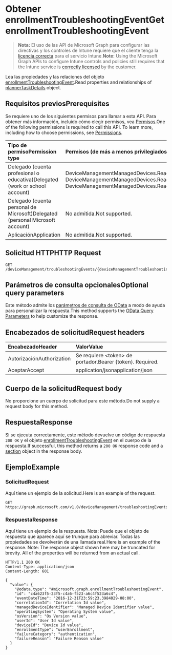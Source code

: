 # <a name="get-enrollmenttroubleshootingevent"></a><span data-ttu-id="8b4a7-101">Obtener enrollmentTroubleshootingEvent</span><span class="sxs-lookup"><span data-stu-id="8b4a7-101">Get enrollmentTroubleshootingEvent</span></span>

> <span data-ttu-id="8b4a7-102">**Nota:** El uso de las API de Microsoft Graph para configurar las directivas y los controles de Intune requiere que el cliente tenga la [licencia correcta](https://go.microsoft.com/fwlink/?linkid=839381) para el servicio Intune.</span><span class="sxs-lookup"><span data-stu-id="8b4a7-102">**Note:** Using the Microsoft Graph APIs to configure Intune controls and policies still requires that the Intune service is [correctly licensed](https://go.microsoft.com/fwlink/?linkid=839381) by the customer.</span></span>

<span data-ttu-id="8b4a7-103">Lea las propiedades y las relaciones del objeto [enrollmentTroubleshootingEvent](../resources/intune_troubleshooting_enrollmenttroubleshootingevent.md).</span><span class="sxs-lookup"><span data-stu-id="8b4a7-103">Read properties and relationships of [plannerTaskDetails](../resources/intune_troubleshooting_enrollmenttroubleshootingevent.md) object.</span></span>
## <a name="prerequisites"></a><span data-ttu-id="8b4a7-104">Requisitos previos</span><span class="sxs-lookup"><span data-stu-id="8b4a7-104">Prerequisites</span></span>
<span data-ttu-id="8b4a7-p101">Se requiere uno de los siguientes permisos para llamar a esta API. Para obtener más información, incluido cómo elegir permisos, vea [Permisos](../../../concepts/permissions_reference.md).</span><span class="sxs-lookup"><span data-stu-id="8b4a7-p101">One of the following permissions is required to call this API. To learn more, including how to choose permissions, see [Permissions](../../../concepts/permissions_reference.md).</span></span>

|<span data-ttu-id="8b4a7-107">Tipo de permiso</span><span class="sxs-lookup"><span data-stu-id="8b4a7-107">Permission type</span></span>|<span data-ttu-id="8b4a7-108">Permisos (de más a menos privilegiados)</span><span class="sxs-lookup"><span data-stu-id="8b4a7-108">Permissions (from least to most privileged)</span></span>|
|:---|:---|
|<span data-ttu-id="8b4a7-109">Delegado (cuenta profesional o educativa)</span><span class="sxs-lookup"><span data-stu-id="8b4a7-109">Delegated (work or school account)</span></span>|<span data-ttu-id="8b4a7-110">DeviceManagementManagedDevices.ReadWrite.All, DeviceManagementManagedDevices.Read.All</span><span class="sxs-lookup"><span data-stu-id="8b4a7-110">DeviceManagementManagedDevices.ReadWrite.All, DeviceManagementManagedDevices.Read.All</span></span>|
|<span data-ttu-id="8b4a7-111">Delegado (cuenta personal de Microsoft)</span><span class="sxs-lookup"><span data-stu-id="8b4a7-111">Delegated (personal Microsoft account)</span></span>|<span data-ttu-id="8b4a7-112">No admitida.</span><span class="sxs-lookup"><span data-stu-id="8b4a7-112">Not supported.</span></span>|
|<span data-ttu-id="8b4a7-113">Aplicación</span><span class="sxs-lookup"><span data-stu-id="8b4a7-113">Application</span></span>|<span data-ttu-id="8b4a7-114">No admitida.</span><span class="sxs-lookup"><span data-stu-id="8b4a7-114">Not supported.</span></span>|

## <a name="http-request"></a><span data-ttu-id="8b4a7-115">Solicitud HTTP</span><span class="sxs-lookup"><span data-stu-id="8b4a7-115">HTTP Request</span></span>
<!-- {
  "blockType": "ignored"
}
-->
``` http
GET /deviceManagement/troubleshootingEvents/{deviceManagementTroubleshootingEventId}
```

## <a name="optional-query-parameters"></a><span data-ttu-id="8b4a7-116">Parámetros de consulta opcionales</span><span class="sxs-lookup"><span data-stu-id="8b4a7-116">Optional query parameters</span></span>
<span data-ttu-id="8b4a7-117">Este método admite los [parámetros de consulta de OData](https://developer.microsoft.com/es-ES/graph/docs/overview/query_parameters) a modo de ayuda para personalizar la respuesta.</span><span class="sxs-lookup"><span data-stu-id="8b4a7-117">This method supports the [OData Query Parameters](https://developer.microsoft.com/es-ES/graph/docs/overview/query_parameters) to help customize the response.</span></span>
## <a name="request-headers"></a><span data-ttu-id="8b4a7-118">Encabezados de solicitud</span><span class="sxs-lookup"><span data-stu-id="8b4a7-118">Request headers</span></span>
|<span data-ttu-id="8b4a7-119">Encabezado</span><span class="sxs-lookup"><span data-stu-id="8b4a7-119">Header</span></span>|<span data-ttu-id="8b4a7-120">Valor</span><span class="sxs-lookup"><span data-stu-id="8b4a7-120">Value</span></span>|
|:---|:---|
|<span data-ttu-id="8b4a7-121">Autorización</span><span class="sxs-lookup"><span data-stu-id="8b4a7-121">Authorization</span></span>|<span data-ttu-id="8b4a7-122">Se requiere &lt;token&gt; de portador.</span><span class="sxs-lookup"><span data-stu-id="8b4a7-122">Bearer {token}. Required.</span></span>|
|<span data-ttu-id="8b4a7-123">Aceptar</span><span class="sxs-lookup"><span data-stu-id="8b4a7-123">Accept</span></span>|<span data-ttu-id="8b4a7-124">application/json</span><span class="sxs-lookup"><span data-stu-id="8b4a7-124">application/json</span></span>|

## <a name="request-body"></a><span data-ttu-id="8b4a7-125">Cuerpo de la solicitud</span><span class="sxs-lookup"><span data-stu-id="8b4a7-125">Request body</span></span>
<span data-ttu-id="8b4a7-126">No proporcione un cuerpo de solicitud para este método.</span><span class="sxs-lookup"><span data-stu-id="8b4a7-126">Do not supply a request body for this method.</span></span>

## <a name="response"></a><span data-ttu-id="8b4a7-127">Respuesta</span><span class="sxs-lookup"><span data-stu-id="8b4a7-127">Response</span></span>
<span data-ttu-id="8b4a7-128">Si se ejecuta correctamente, este método devuelve un código de respuesta `200 OK` y el objeto [enrollmentTroubleshootingEvent](../resources/intune_troubleshooting_enrollmenttroubleshootingevent.md) en el cuerpo de la respuesta.</span><span class="sxs-lookup"><span data-stu-id="8b4a7-128">If successful, this method returns a `200 OK` response code and a [section](../resources/intune_troubleshooting_enrollmenttroubleshootingevent.md) object in the response body.</span></span>

## <a name="example"></a><span data-ttu-id="8b4a7-129">Ejemplo</span><span class="sxs-lookup"><span data-stu-id="8b4a7-129">Example</span></span>
### <a name="request"></a><span data-ttu-id="8b4a7-130">Solicitud</span><span class="sxs-lookup"><span data-stu-id="8b4a7-130">Request</span></span>
<span data-ttu-id="8b4a7-131">Aquí tiene un ejemplo de la solicitud.</span><span class="sxs-lookup"><span data-stu-id="8b4a7-131">Here is an example of the request.</span></span>
``` http
GET https://graph.microsoft.com/v1.0/deviceManagement/troubleshootingEvents/{deviceManagementTroubleshootingEventId}
```

### <a name="response"></a><span data-ttu-id="8b4a7-132">Respuesta</span><span class="sxs-lookup"><span data-stu-id="8b4a7-132">Response</span></span>
<span data-ttu-id="8b4a7-p102">Aquí tiene un ejemplo de la respuesta. Nota: Puede que el objeto de respuesta que aparece aquí se trunque para abreviar. Todas las propiedades se devolverán de una llamada real.</span><span class="sxs-lookup"><span data-stu-id="8b4a7-p102">Here is an example of the response. Note: The response object shown here may be truncated for brevity. All of the properties will be returned from an actual call.</span></span>
``` http
HTTP/1.1 200 OK
Content-Type: application/json
Content-Length: 601

{
  "value": {
    "@odata.type": "#microsoft.graph.enrollmentTroubleshootingEvent",
    "id": "c4a623f5-23f5-c4a6-f523-a6c4f523a6c4",
    "eventDateTime": "2016-12-31T23:59:23.3984029-08:00",
    "correlationId": "Correlation Id value",
    "managedDeviceIdentifier": "Managed Device Identifier value",
    "operatingSystem": "Operating System value",
    "osVersion": "Os Version value",
    "userId": "User Id value",
    "deviceId": "Device Id value",
    "enrollmentType": "userEnrollment",
    "failureCategory": "authentication",
    "failureReason": "Failure Reason value"
  }
}
```



